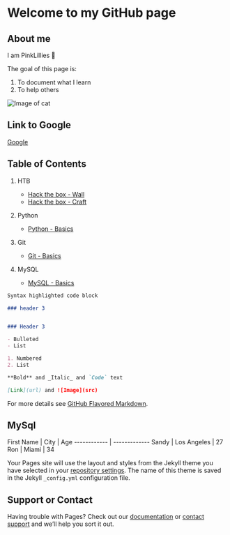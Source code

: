 # Welcome to my GitHub page




## About me

I am PinkLillies :bouquet:

The goal of this page is:

1. To document what I learn
2. To help others



![Image of cat](https://pinklillies.github.io/images/cat.jfif)




## Link to Google

[Google](https://www.google.com)


## Table of Contents

1. HTB

    - [Hack the box - Wall](HTB/Wall.md)
    - [Hack the box - Craft](HTB/Craft.md)

1. Python

    - [Python - Basics](Python/Basics.md)

1. Git

    - [Git - Basics](Git/Basics.md)

1. MySQL
    - [MySQL - Basics](MySQL/Basics.md)







```markdown
Syntax highlighted code block

### header 3


### Header 3

- Bulleted
- List

1. Numbered
2. List

**Bold** and _Italic_ and `Code` text

[Link](url) and ![Image](src)
```

For more details see [GitHub Flavored Markdown](https://guides.github.com/features/mastering-markdown/).

## MySql

First Name | City | Age
------------ | -------------
Sandy | Los Angeles | 27
Ron | Miami | 34



Your Pages site will use the layout and styles from the Jekyll theme you have selected in your [repository settings](https://github.com/PinkLillies/PinkLillies.github.io/settings/pages). The name of this theme is saved in the Jekyll `_config.yml` configuration file.

## Support or Contact

Having trouble with Pages? Check out our [documentation](https://docs.github.com/categories/github-pages-basics/) or [contact support](https://support.github.com/contact) and we’ll help you sort it out.
